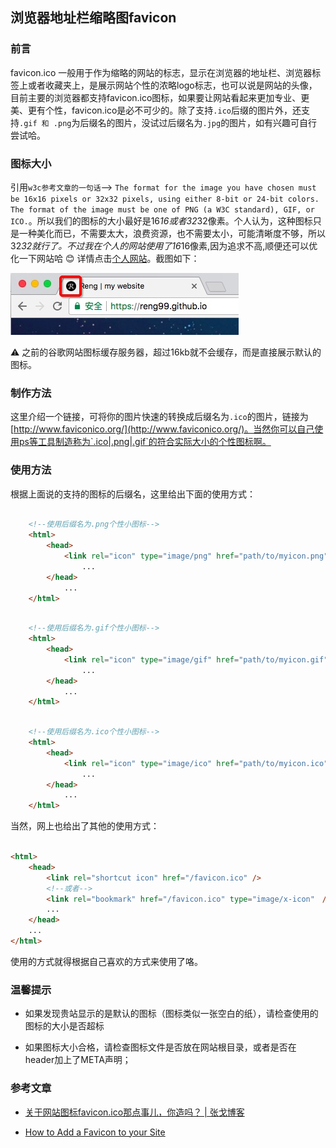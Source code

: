 ## 浏览器地址栏缩略图favicon

### 前言

favicon.ico 一般用于作为缩略的网站的标志，显示在浏览器的地址栏、浏览器标签上或者收藏夹上，是展示网站个性的浓略logo标志，也可以说是网站的头像，目前主要的浏览器都支持favicon.ico图标，如果要让网站看起来更加专业、更美、更有个性，favicon.ico是必不可少的。除了支持`.ico`后缀的图片外，还支持`.gif 和 .png`为后缀名的图片，没试过后缀名为`.jpg`的图片，如有兴趣可自行尝试哈。

### 图标大小

引用`w3c参考文章的一句话`--> `The format for the image you have chosen must be 16x16 pixels or 32x32 pixels, using either 8-bit or 24-bit colors. The format of the image must be one of PNG (a W3C standard), GIF, or ICO.`。所以我们的图标的大小最好是16*16或者32*32像素。个人认为，这种图标只是一种美化而已，不需要太大，浪费资源，也不需要太小，可能清晰度不够，所以32*32就行了。不过我在个人的网站使用了16*16像素,因为追求不高,顺便还可以优化一下网站哈 :blush: 详情点击[个人网站](https://reng99.github.io/)。截图如下：

![my_website_favicon](./imgs/my_website_favicon.png)

⚠️ 之前的谷歌网站图标缓存服务器，超过16kb就不会缓存，而是直接展示默认的图标。

### 制作方法

这里介绍一个链接，可将你的图片快速的转换成后缀名为`.ico`的图片，链接为[http://www.faviconico.org/](http://www.faviconico.org/)。当然你可以自己使用ps等工具制造称为`.ico|.png|.gif`的符合实际大小的个性图标啊。


### 使用方法

根据上面说的支持的图标的后缀名，这里给出下面的使用方式：


```html

    <!--使用后缀名为.png个性小图标-->
    <html>
        <head>
            <link rel="icon" type="image/png" href="path/to/myicon.png">
                ...
        </head>
            ...
    </html>

```

```html

    <!--使用后缀名为.gif个性小图标-->
    <html>
        <head>
            <link rel="icon" type="image/gif" href="path/to/myicon.gif">
                ...
        </head>
            ...
    </html>

```

```html

    <!--使用后缀名为.ico个性小图标-->
    <html>
        <head>
            <link rel="icon" type="image/ico" href="path/to/myicon.ico">
                ...
        </head>
            ...
    </html>

```

当然，网上也给出了其他的使用方式：

```html

<html>
    <head>
        <link rel="shortcut icon" href="/favicon.ico" />
        <!--或者-->
        <link rel="bookmark" href="/favicon.ico" type="image/x-icon"　/>
        ...
    </head>
    ...
</html>

```

使用的方式就得根据自己喜欢的方式来使用了咯。

### 温馨提示

- 如果发现贵站显示的是默认的图标（图标类似一张空白的纸），请检查使用的图标的大小是否超标

- 如果图标大小合格，请检查图标文件是否放在网站根目录，或者是否在header加上了META声明；

### 参考文章

- [关于网站图标favicon.ico那点事儿，你造吗？ | 张戈博客](https://zhangge.net/4344.html) 

- [How to Add a Favicon to your Site](https://www.w3.org/2005/10/howto-favicon)